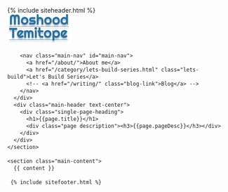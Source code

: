 <!DOCTYPE html>
<html lang="{{ site.lang | default: "en-US" }}">
  {% include siteheader.html %}
  <body>
    <section class="main-page-header">
      <div class="site-header">
        <div class="my-fav">
          <a href="/"> <img alt="" src="/assets/images/header-fav.png"></a>
        </div>
        
        <nav class="main-nav" id="main-nav">
          <a href="/about/">About me</a>
          <a href="/category/lets-build-series.html" class="lets-build">Let's Build Series</a>
          <!-- <a href="/writing/" class="blog-link">Blog</a> -->
        </nav>
      </div>
      <div class="main-header text-center">
        <div class="single-page-heading">
          <h1>{{page.title}}</h1>
          <div class="page description"><h3>{{page.pageDesc}}</h3></div>
        </div>
      </div>
    </section>

    <section class="main-content">
      {{ content }}

     {% include sitefooter.html %}
